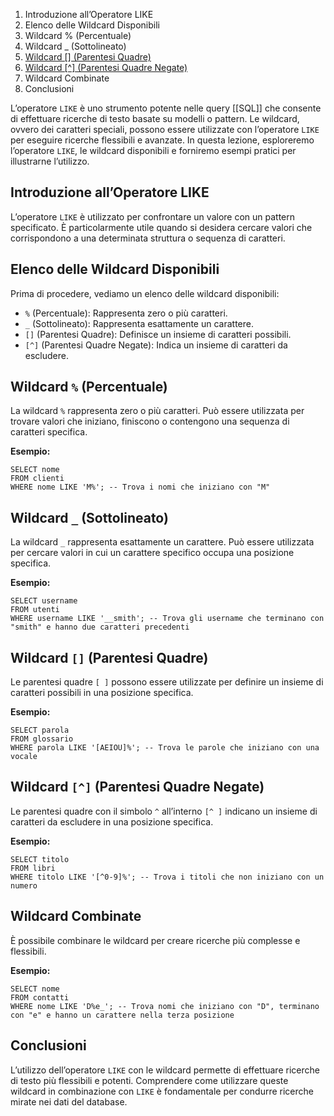 
1.  Introduzione all’Operatore LIKE
2.  Elenco delle Wildcard Disponibili
3.  Wildcard % (Percentuale)
4.  Wildcard \_ (Sottolineato)
5.  [Wildcard \[\] (Parentesi Quadre)](#wildcard--parentesi-quadre)
6.  [Wildcard \[^\] (Parentesi Quadre Negate)](#wildcard--parentesi-quadre-negate)
7.  Wildcard Combinate
8.  Conclusioni

L’operatore `LIKE` è uno strumento potente nelle query [[SQL]] che consente di effettuare ricerche di testo basate su modelli o pattern. Le wildcard, ovvero dei caratteri speciali, possono essere utilizzate con l’operatore `LIKE` per eseguire ricerche flessibili e avanzate. In questa lezione, esploreremo l’operatore `LIKE`, le wildcard disponibili e forniremo esempi pratici per illustrarne l’utilizzo.

Introduzione all’Operatore LIKE
-------------------------------

L’operatore `LIKE` è utilizzato per confrontare un valore con un pattern specificato. È particolarmente utile quando si desidera cercare valori che corrispondono a una determinata struttura o sequenza di caratteri.

Elenco delle Wildcard Disponibili
---------------------------------

Prima di procedere, vediamo un elenco delle wildcard disponibili:

*   `%` (Percentuale): Rappresenta zero o più caratteri.
*   `_` (Sottolineato): Rappresenta esattamente un carattere.
*   `[]` (Parentesi Quadre): Definisce un insieme di caratteri possibili.
*   `[^]` (Parentesi Quadre Negate): Indica un insieme di caratteri da escludere.

Wildcard `%` (Percentuale)
--------------------------

La wildcard `%` rappresenta zero o più caratteri. Può essere utilizzata per trovare valori che iniziano, finiscono o contengono una sequenza di caratteri specifica.

**Esempio:**

```
SELECT nome
FROM clienti
WHERE nome LIKE 'M%'; -- Trova i nomi che iniziano con "M"
```


Wildcard `_` (Sottolineato)
---------------------------

La wildcard `_` rappresenta esattamente un carattere. Può essere utilizzata per cercare valori in cui un carattere specifico occupa una posizione specifica.

**Esempio:**

```
SELECT username
FROM utenti
WHERE username LIKE '__smith'; -- Trova gli username che terminano con "smith" e hanno due caratteri precedenti
```


Wildcard `[]` (Parentesi Quadre)
--------------------------------

Le parentesi quadre `[ ]` possono essere utilizzate per definire un insieme di caratteri possibili in una posizione specifica.

**Esempio:**

```
SELECT parola
FROM glossario
WHERE parola LIKE '[AEIOU]%'; -- Trova le parole che iniziano con una vocale
```


Wildcard `[^]` (Parentesi Quadre Negate)
----------------------------------------

Le parentesi quadre con il simbolo `^` all’interno `[^ ]` indicano un insieme di caratteri da escludere in una posizione specifica.

**Esempio:**

```
SELECT titolo
FROM libri
WHERE titolo LIKE '[^0-9]%'; -- Trova i titoli che non iniziano con un numero
```


Wildcard Combinate
------------------

È possibile combinare le wildcard per creare ricerche più complesse e flessibili.

**Esempio:**

```
SELECT nome
FROM contatti
WHERE nome LIKE 'D%e_'; -- Trova nomi che iniziano con "D", terminano con "e" e hanno un carattere nella terza posizione
```


Conclusioni
-----------

L’utilizzo dell’operatore `LIKE` con le wildcard permette di effettuare ricerche di testo più flessibili e potenti. Comprendere come utilizzare queste wildcard in combinazione con `LIKE` è fondamentale per condurre ricerche mirate nei dati del database.